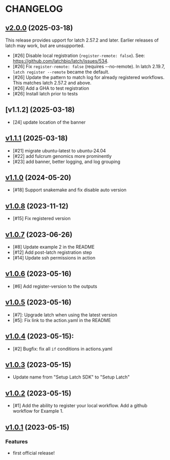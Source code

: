 # CHANGELOG

## [v2.0.0] (2025-03-18)

This release provides upport for latch 2.57.2 and later.  Earlier releases of latch may work, but are unsupported.

* [#26] Disable local registration (`register-remote: false`).  See: https://github.com/latchbio/latch/issues/534.
* [#26] Fix `register-remote: false` (requires --no-remote).  In latch 2.19.7, `latch register --remote` became the default.
* [#26] Update the pattern to match log for already registered workflows.  This matches latch 2.57.2 and above.
* [#26] Add a GHA to test registration
* [#26] Install latch prior to tests

[v2.0.0]: https://github.com/fulcrumgenomics/setup-latch/releases/tag/v2.0.0

## [v1.1.2] (2025-03-18)

* [24] update location of the banner

[v1.1.1]: https://github.com/fulcrumgenomics/setup-latch/releases/tag/v1.1.1

## [v1.1.1] (2025-03-18)

* [#21] migrate ubuntu-latest to ubuntu-24.04
* [#22] add fulcrum genomics more prominently
* [#23] add banner, better logging, and log grouping

[v1.1.1]: https://github.com/fulcrumgenomics/setup-latch/releases/tag/v1.1.1

## [v1.1.0] (2024-05-20)

* [#18] Support snakemake and fix disable auto version

[v1.1.0]: https://github.com/fulcrumgenomics/setup-latch/releases/tag/v1.1.0

## [v1.0.8] (2023-11-12)

- [#15] Fix registered version

[v1.0.8]: https://github.com/fulcrumgenomics/setup-latch/releases/tag/v1.0.8

## [v1.0.7] (2023-06-26)

- [#8] Update example 2 in the README
- [#12] Add post-latch registration step
- [#14] Update ssh permissions in action 

[v1.0.7]: https://github.com/fulcrumgenomics/setup-latch/releases/tag/v1.0.7

## [v1.0.6] (2023-05-16)

- [#6] Add register-version to the outputs

[v1.0.6]: https://github.com/fulcrumgenomics/setup-latch/releases/tag/v1.0.6

## [v1.0.5] (2023-05-16)

- [#7]: Upgrade latch when using the latest version
- [#5]: Fix link to the action.yaml in the README

[v1.0.5]: https://github.com/fulcrumgenomics/setup-latch/releases/tag/v1.0.5

## [v1.0.4] (2023-05-15):

- [#2] Bugfix: fix all `if` conditions in actions.yaml

[v1.0.4]: https://github.com/fulcrumgenomics/setup-latch/releases/tag/v1.0.4

## [v1.0.3] (2023-05-15)

- Update name from "Setup Latch SDK" to "Setup Latch"

[v1.0.3]: https://github.com/fulcrumgenomics/setup-latch/releases/tag/v1.0.3

## [v1.0.2] (2023-05-15)

- [#1] Add the ability to register your local workflow. Add a github workflow
  for Example 1.

[v1.0.2]: https://github.com/fulcrumgenomics/setup-latch/releases/tag/v1.0.2

## [v1.0.1] (2023-05-15)

### Features

- first official release!

[v1.0.1]: https://github.com/fulcrumgenomics/setup-latch/releases/tag/v1.0.1
